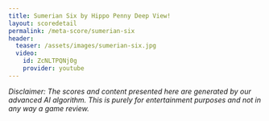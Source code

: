 ```yaml
---
title: Sumerian Six by Hippo Penny Deep View!
layout: scoredetail
permalink: /meta-score/sumerian-six
header:
  teaser: /assets/images/sumerian-six.jpg
  video:
    id: ZcNLTPQNj0g
    provider: youtube
---
```

*Disclaimer: The scores and content presented here are generated by our advanced AI algorithm. This is purely for entertainment purposes and not in any way a game review.*
